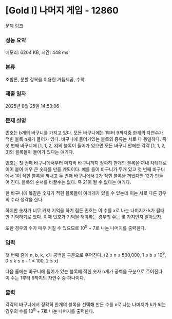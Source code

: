 # [Gold I] 나머지 게임 - 12860 

[문제 링크](https://www.acmicpc.net/problem/12860) 

### 성능 요약

메모리: 6204 KB, 시간: 448 ms

### 분류

조합론, 분할 정복을 이용한 거듭제곱, 수학

### 제출 일자

2025년 8월 25일 14:53:06

### 문제 설명

<p>민호는 b개의 바구니를 가지고 있다. 모든 바구니에는 1부터 9까지중 한개의 자연수가 적힌 블록 n개가 들어가 있다. 바구니에 들어가있는 블록의 종류는 서로 다 동일하다. 즉 첫 번째 바구니에 [1, 1, 2, 3]의 블록이 들어가 있으면 모든 바구니 안에는 각각 [1, 1, 2, 3]의 블록들이 들어가 있다는 얘기다.</p>

<p>민호는 첫 번째 바구니에서부터 마지막 바구니까지 정확히 한개의 블록을 꺼내 차례대로 이어 붙여 매우 큰 숫자를 만들 계획이다. 예를 들어 바구니가 두개 있고 첫 번째 바구니에서 1이 적힌 블록을 꺼내고 두 번째 바구니에서 2가 적힌 블록을 꺼냈다면 12가 만들어 진다. 블록의 순서를 바꿀수는 없다. 즉 21이 될 수 없다는 얘기다.</p>

<p>한 바구니에 똑같은 숫자가 적힌 블록들이 여러개가 있을 수 있는데 이는 서로 다른 경우의 수라 생각을 한다.</p>

<p>하지만 숫자가 너무 커져 기억을 하기 힘든 민호는 이 수를 x로 나눈 나머지가 k가 될때만 기억하기로 했다. 이때 민호가 기억을 해야하는 경우의 수는 몇 가지인지 알아보자.</p>

<p>또한 경우의 수가 매우 커질 수 있으므로 10<sup>9</sup> + 7로 나눈 나머지를 출력한다.</p>

### 입력 

 <p>첫 번째 줄에 n, b, k, x가 공백을 구분으로 주어진다. (2 ≤ n ≤ 500,000, 1 ≤ b ≤ 10<sup>9</sup>, 0 ≤ k ≤ x - 1 ≤ 100, 2 ≤ x)</p>

<p>다음 줄에는 바구니에 들어가 있는 블록에 적힌 숫자 n개가 공백을 구분으로 주어진다. 이 수는 1부터 9까지의 자연수 중 하나이다.</p>

### 출력 

 <p>각각의 바구니에서 정확히 한개의 블록을 선택해 만든 수를 x로 나눈 나머지가 k가 되는 경우의 수를 10<sup>9</sup> + 7로 나눈 나머지를 출력한다.</p>


